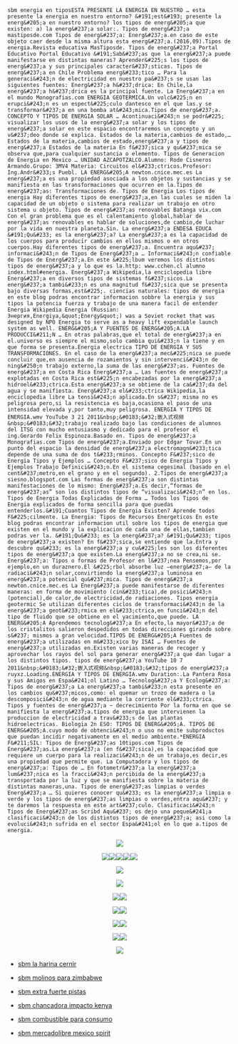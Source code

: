 
```
sbm energia en tiposESTA PRESENTE LA ENERGIA EN NUESTRO … esta presente la energia en nuestro entorno? &#191;est&#193; presente la energ&#205;a en nuestro entorno? los tipos de energ&#205;a que existen: a) la energ&#237;a solar:. Tipos de energ&#237;a mastiposde.com Tipos de energ&#237;a: Energ&#237;a.en caso de este objeto caer desde la misma altura esta energ&#237;a.(2016,09).Tipos de energia.Revista educativa MasTiposde. Tipos de energ&#237;a Portal Educativo Portal Educativo &#191;Sab&#237;as que la energ&#237;a puede manifestarse en distintas maneras? Aprender&#225;s los tipos de energ&#237;a y sus principales caracter&#237;sticas. Tipos de energ&#237;a en Chile Problema energ&#233;tico … Para la generaci&#243;n de electricidad en nuestro pa&#237;s se usan las siguientes fuentes: Energ&#237;a h&#237;drica: En Chile,la energ&#237;a h&#237;drica es la principal fuente. La Energ&#237;a en el mundo Monografias.com ENERGIA GEOTERMICA.Un volc&#225;n en erupci&#243;n es un espect&#225;culo dantesco en el que las.y se transformar&#237;a en una bomba at&#243;mica.Tipos de energ&#237;a. CONCEPTO Y TIPOS DE ENERGIA SOLAR … Acontinuaci&#243;n se podr&#225; visualizar los usos de la energ&#237;a solar y los tipos de energ&#237;a solar en este espacio encontraremos un concepto y un v&#237;deo donde se explica. Estados de la materia,cambios de estado,… Estados de la materia,cambios de estado,energ&#237;a y tipos de energ&#237;a Estados de la materia En f&#237;sica y qu&#237;mica se observa que,para cualquier sustancia o elemento. Tipos de Generacion de Energia en Mexico … UNIDAD AZCAPOTZALCO.Alumno: Rode Cisneros Armando.Grupo: 3MV4 Materia: Circuitos el&#233;ctricos.Profesor: Ing.Andr&#233;s Puebl. LA ENERG&#205;A newton.cnice.mec.es La energ&#237;a es una propiedad asociada a los objetos y sustancias y se manifiesta en las transformaciones que ocurren en la.Tipos de energ&#237;as: Transformaciones de. Tipos de Energia Los tipos de energia Hay diferentes tipos de energ&#237;a,en las cuales se miden la capacidad de un objeto o sistema para realizar un trabajo en otro sistema u objeto. Tipos de energ&#237;as renovables Batanga vix.com Con el gran problema que es el calentamiento global,hablar de energ&#237;as renovables es hablar de soluciones,de cambio,de luchar por la vida en nuestra planeta.Sin. La energ&#237;a ENDESA EDUCA &#191;Qu&#233; es la energ&#237;a? La energ&#237;a es la capacidad de los cuerpos para producir cambios en ellos mismos o en otros cuerpos.Hay diferentes tipos de energ&#237;a. Encuentra aqu&#237; informaci&#243;n de Tipos de Energ&#237;a … Informaci&#243;n confiable de Tipos de Energ&#237;a.En este &#225;lbum veremos los distintos tipos de energ&#237;a y lo que es la.http: www.cchen.cl alumno index.html#energia. Energ&#237;a Wikipedia,la enciclopedia libre Energ&#237;a en diversos tipos de sistemas f&#237;sicos.La energ&#237;a tambi&#233;n es una magnitud f&#237;sica que se presenta bajo diversas formas,est&#225;. ciencias naturales: tipos de energia en este blog podras encontrar informacion sobbre la energia y sus tipos la potencia fuerza y trabajo de una manera facil de entender Energia Wikipedia Energia (Russian: Энергия,Energiya,&quot;Energy&quot;) was a Soviet rocket that was designed by NPO Energia to serve as a heavy lift expendable launch system as well. ENERG&#205;A Y FUENTES DE ENERG&#205;A.LA PRODUCCI&#211;N … En otras palabras,que el total de energ&#237;a en el.universo es siempre el mismo,solo cambia qui&#233;n la tiene y en que forma se presenta.Energia electrica TIPO DE ENERGIA Y SUS TRANSFORMACIONES. En el caso de la energ&#237;a mec&#225;nica se puede concluir que,en ausencia de rozamientos y sin intervenci&#243;n de ning&#250;n trabajo externo,la suma de las energ&#237;as. Fuentes de energ&#237;a en Costa Rica Energ&#237;a … Las fuentes de energ&#237;a explotadas en Costa Rica est&#225;n encabezadas por la energ&#237;a hidroel&#233;ctrica.Esta energ&#237;a se obtiene de la ca&#237;da del agua y se manifiesta. Energ&#237;a el&#233;ctrica Wikipedia,la enciclopedia libre La tensi&#243;n aplicada.En s&#237; misma no es peligrosa pero,si la resistencia es baja,ocasiona el paso de una intensidad elevada y,por tanto,muy peligrosa. ENERGIA Y TIPOS DE ENERGIA.wmv YouTube 3 21 2011&nbsp;&#0183;&#32;嵌入式视频&nbsp;&#0183;&#32;trabajo realizado bajo las condiciones de alumnos del ITSG con mucho entusiasmo y dedicado para el profesor el ing.Gerardo Felix Espinoza.Basado en. Tipos de energ&#237;a Monografias.com Tipos de energ&#237;a.Enviado por Edgar Tovar.En un punto del espacio la densidad de energ&#237;a electromagn&#233;tica depende de una suma de dos t&#233;rminos. Concepto F&#237;sico de Energia Tipos y Ejemplos … Concepto F&#237;sico de Energia Tipos y Ejemplos Trabajo Definici&#243;n.En el sistema cegesimal (basado en el cent&#237;metro,en el grano y en el segundo). 2.Tipos de energ&#237;a siesno.blogspot.com Las formas de energ&#237;a son distintas manifestaciones de lo mismo: Energ&#237;a.Es decir,“formas de energ&#237;as” son los distintos tipos de “visualizaci&#243;n” en los. Tipos de Energia Todas Explicadas de Forma … Todos los Tipos de Energia explicados de forma sencilla para que puedas entenderlos.&#191;Cuantos Tipos de Energia Existen? Aprende todos F&#225;cilmente. La Energia: Tipos de Recursos Energeticos En este blog podras encontrar informacion util sobre los tipos de energia que existen en el mundo y la explicacion de cada una de ellas,tambien podras ver la. &#191;Qu&#233; es la energ&#237;a? &#191;Qu&#233; tipos de energ&#237;a existen? En f&#237;sica,se entiende que la.Entra y descubre qu&#233; es la energ&#237;a y cu&#225;les son los diferentes tipos de energ&#237;a que existen.La energ&#237;a no se crea,ni se. Energ&#237;a: Tipos o formas de Profesor en l&#237;nea Pensemos,por ejemplo,en un duraznero.El &#225;rbol absorbe luz —energ&#237;a— de la radiaci&#243;n solar,convirtiendo la energ&#237;a luminosa en energ&#237;a potencial qu&#237;mica. Tipos de energ&#237;a newton.cnice.mec.es La Energ&#237;a puede manifestarse de diferentes maneras: en forma de movimiento (cin&#233;tica),de posici&#243;n (potencial),de calor,de electricidad,de radiaciones. Tipos energia geotermic Se utilizan diferentes ciclos de transformaci&#243;n de la energ&#237;a geot&#233;rmica en el&#233;ctrica,en funci&#243;n del tipo de fluido que se obtiene en el yacimiento,que puede. LA ENERG&#205;A Aprendemos tecnolog&#237;a En efecto,la mayor&#237;a de los cristalitos salieron despedidos en todas direcciones girando sobre s&#237; mismos a gran velocidad.TIPOS DE ENERG&#205;A Fuentes de energ&#237;a utilizadas en m&#233;xico by ISAI … Fuentes de energ&#237;a utilizadas en.Existen varias maneras de recoger y aprovechar los rayos del sol para generar energ&#237;a que dan lugar a los distintos tipos. tipos de energ&#237;a YouTube 10 7 2011&nbsp;&#0183;&#32;嵌入式视频&nbsp;&#0183;&#32;tipos de energ&#237;a ruyxz.Loading.ENERGIA Y TIPOS DE ENERGIA.wmv Duration:.La Pantera Rosa y sus Amigos en Espa&#241;ol Latino … Tecnolog&#237;a Y Ecolog&#237;a: Tipos de energ&#237;a La energ&#237;a tambi&#233;n esta presente en los cambios qu&#237;micos,como: el quemar un trozo de madera o la descomposici&#243;n de agua mediante la corriente el&#233;ctrica. Tipos y fuentes de energ&#237;a ~ decrecimiento Por la forma en que se manifiesta la energ&#237;a.tipos de energia que intervienen la produccion de electricidad a trav&#233;s de las plantas hidroelectricas. Biologia 2n ESO: TIPOS DE ENERG&#205;A. TIPOS DE ENERG&#205;A.cuyo modo de obtenci&#243;n o uso no emite subproductos que puedan incidir negativamente en el medio ambiente.*ENERGIA F&#211;SIL: Tipos de Energ&#237;as 10tipos.com Tipos de Energ&#237;as.La energ&#237;a (en f&#237;sica),es la capacidad que requiere un cuerpo para la realizaci&#243;n de un trabajo,es decir,es una propiedad que permite que. La Computadora y los tipos de energ&#237;a: Tipos de … En fotometr&#237;a la energ&#237;a lum&#237;nica es la fracci&#243;n percibida de la energ&#237;a transportada por la luz y que se manifiesta sobre la materia de distintas maneras,una. Tipos de energ&#237;as limpias o verdes Energ&#237;a … Si quieres conocer qu&#233; es la energ&#237;a limpia o verde y los tipos de energ&#237;as limpias o verdes,entra aqu&#237; y te daremos la respuesta en este art&#237;culo. Clasificaci&#243;n Tipos de Energ&#237;as Scribd Aqu&#237; os dejo una peque&#241;a clasificaci&#243;n de los distintos tipos de energ&#237;a; asi como la evoluci&#243;n sufrida en el sector Espa&#241;ol en lo que a.tipos de energia. 
```

<div align="center">

<a href="https://es-crusher.shibang-china.com/github&k=sbm+energia+en+tipos"><img src="https://static.shibang-china.com/es/crusher/logo.jpg"></a>

<a href="https://es-crusher.shibang-china.com/github&k=sbm+energia+en+tipos"><img src="https://static.shibang-china.com/es/crusher/index.jpg"></a><a href="https://es-crusher.shibang-china.com/material.htmlgithub&k=sbm+energia+en+tipos"><img src="https://static.shibang-china.com/es/crusher/material.jpg"></a><a href="https://es-crusher.shibang-china.com/application.htmlgithub&k=sbm+energia+en+tipos"><img src="https://static.shibang-china.com/es/crusher/application.jpg"></a><a href="https://es-crusher.shibang-china.com/aboutus.htmlgithub&k=sbm+energia+en+tipos"><img src="https://static.shibang-china.com/es/crusher/aboutus.jpg"></a><a href="https://es-crusher.shibang-china.com/contact.htmlgithub&k=sbm+energia+en+tipos"><img src="https://static.shibang-china.com/es/crusher/contact.jpg"></a>

<a href="https://es-crusher.shibang-china.com/github&k=sbm+energia+en+tipos"><img src="https://static.shibang-china.com/es/crusher/banner.jpg"></a>

<a href="https://swt.shibang-china.com/github&k=sbm+energia+en+tipos"><img src="https://static.shibang-china.com/es/crusher/text.jpg"></a>

<a href="https://swt.shibang-china.com/github&k=sbm+energia+en+tipos"><img src="https://static.shibang-china.com/es/crusher/chat.jpg"></a><a href="https://es-crusher.shibang-china.com/contact.htmlgithub&k=sbm+energia+en+tipos"><img src="https://static.shibang-china.com/es/crusher/message.jpg"></a>

<a href="https://es-crusher.shibang-china.com/products/pe.htmlgithub&k=sbm+energia+en+tipos"><img src="https://static.shibang-china.com/es/crusher/pe.jpg"></a><a href="https://es-crusher.shibang-china.com/products/pf.htmlgithub&k=sbm+energia+en+tipos"><img src="https://static.shibang-china.com/es/crusher/pf.jpg"></a>

<a href="https://es-crusher.shibang-china.com/products/hpt.htmlgithub&k=sbm+energia+en+tipos"><img src="https://static.shibang-china.com/es/crusher/hpt.jpg"></a><a href="https://es-crusher.shibang-china.com/products/vsi.htmlgithub&k=sbm+energia+en+tipos"><img src="https://static.shibang-china.com/es/crusher/vsi.jpg"></a>

<a href="https://es-crusher.shibang-china.com/products/klv.htmlgithub&k=sbm+energia+en+tipos"><img src="https://static.shibang-china.com/es/crusher/klv.jpg"></a><a href="https://es-crusher.shibang-china.com/products/portable.htmlgithub&k=sbm+energia+en+tipos"><img src="https://static.shibang-china.com/es/crusher/portable.jpg"></a>

<a href="https://swt.shibang-china.com/github&k=sbm+energia+en+tipos"><img src="https://static.shibang-china.com/es/crusher/case.jpg"></a>

</div>


* [sbm la harina cernir](sbm%20la%20harina%20cernir.md)

* [sbm molinos para zimbabwe](sbm%20molinos%20para%20zimbabwe.md)

* [sbm extra fuerte pistas](sbm%20extra%20fuerte%20pistas.md)

* [sbm chancadora impacto kenya](sbm%20chancadora%20impacto%20kenya.md)

* [sbm combustible para consumo](sbm%20combustible%20para%20consumo.md)

* [sbm mercadolibre mexico spirit](sbm%20mercadolibre%20mexico%20spirit.md)